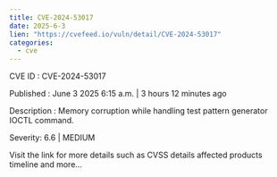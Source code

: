 ```yaml
---
title: CVE-2024-53017
date: 2025-6-3
lien: "https://cvefeed.io/vuln/detail/CVE-2024-53017"
categories:
  - cve
---
```


CVE ID : CVE-2024-53017

Published :  June 3
2025
6:15 a.m. | 3 hours
12 minutes ago

Description : Memory corruption while handling test pattern generator IOCTL command.

Severity: 6.6 | MEDIUM

Visit the link for more details
such as CVSS details
affected products
timeline
and more...
